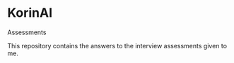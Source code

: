 # KorinAI
Assessments

This repository contains the answers to the interview assessments given to me.
